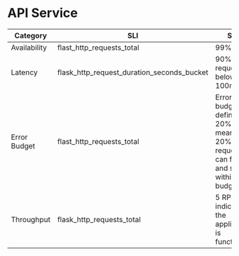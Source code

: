 # API Service

| Category     | SLI                                   | SLO                                                                                                                                           |
|--------------|---------------------------------------|-----------------------------------------------------------------------------------------------------------------------------------------------|
| Availability | flast_http_requests_total                   | 99%                                                                                                         |
| Latency      | flask_http_request_duration_seconds_bucket | 90% of requests below 100ms                                                                                 |
| Error Budget | flast_http_requests_total                   | Error budget is defined at 20%. This means that 20% of the requests can fail and still be within the budget |
| Throughput   | flask_http_requests_total                   | 5 RPS indicates the application is functioning                                                              |

